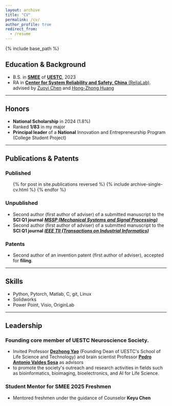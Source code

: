 ```yaml
---
layout: archive
title: "CV"
permalink: /cv/
author_profile: true
redirect_from:
  - /resume
---
```


{% include base_path %}

## Education & Background

* B.S. in [**SMEE**](https://www.smee.uestc.edu.cn/) of [**UESTC**](https://www.uestc.edu.cn/), 2023
* RA in [**Center for System Reliability and Safety, China** (ReliaLab)](http://relialab.org/). advised by [Zuoyi Chen](https://scholar.google.com/citations?user=nffqj1QAAAAJ&hl=zh-CN&oi=ao) and [Hong-Zhong Huang](https://www.researchgate.net/profile/Hong-Zhong-Huang)

---

## Honors

* **National Scholarship** in 2024 (1.8%)   
* Ranked **1/83** in my major   
* **Principal leader** of a **National** Innovation and Entrepreneurship Program (College Student Project)   

---

## Publications & Patents

### Published
  <ul>{% for post in site.publications reversed %}
    {% include archive-single-cv.html %}
  {% endfor %}</ul>

### Unpublished
* Second author (first author of adviser) of a submitted manuscript to the **SCI Q1 journal** [***MSSP (Mechanical Systems and Signal Processing)***](https://www.sciencedirect.com/journal/mechanical-systems-and-signal-processing)    
* Second author (first author of adviser) of a submitted manuscript to the **SCI Q1 journal** [***IEEE TII (Transactions on Industrial Informatics)***](https://www.ieee-ies.org/pubs/transactions-on-industrial-informatics)    

### Patents
* Second author of an invention patent (first author of adviser), accepted for **filing**.     

---

[//]: # (Work experience)

[//]: # (======)

[//]: # (* Spring 2024: Academic Pages Collaborator)

[//]: # (  * GitHub University)

[//]: # (  * Duties includes: Updates and improvements to template)

[//]: # (  * Supervisor: The Users)

[//]: # ()
[//]: # (* Fall 2015: Research Assistant)

[//]: # (  * GitHub University)

[//]: # (  * Duties included: Merging pull requests)

[//]: # (  * Supervisor: Professor Hub)

[//]: # ()
[//]: # (* Summer 2015: Research Assistant)

[//]: # (  * GitHub University)

[//]: # (  * Duties included: Tagging issues)

[//]: # (  * Supervisor: Professor Git)
  
## Skills

* Python, Pytorch, Matlab, C, git, Linux
* Solidworks
* Power Point, Visio, OriginLab

---

## Leadership

### Founding core member of UESTC Neuroscience Society.
* Invited Professor [**Dezhong Yao**](https://scholar.google.com/citations?user=ClUoWqsAAAAJ&hl=zh-CN&oi=ao) (Founding Dean of UESTC's School of Life Science and Technology) and brain scientist Professor [**Pedro Antonio Valdes Sosa**](https://scholar.google.com/citations?user=0M2PVJIAAAAJ&hl=zh-CN&oi=ao) as advisors    
* to promote the society's outreach and research activities in fields such as bioinformatics, bioimaging, bioelectronics, and AI for Life Science.    

### Student Mentor for SMEE 2025 Freshmen    
* Mentored freshmen under the guidance of Counselor **Keyu Chen**
  


